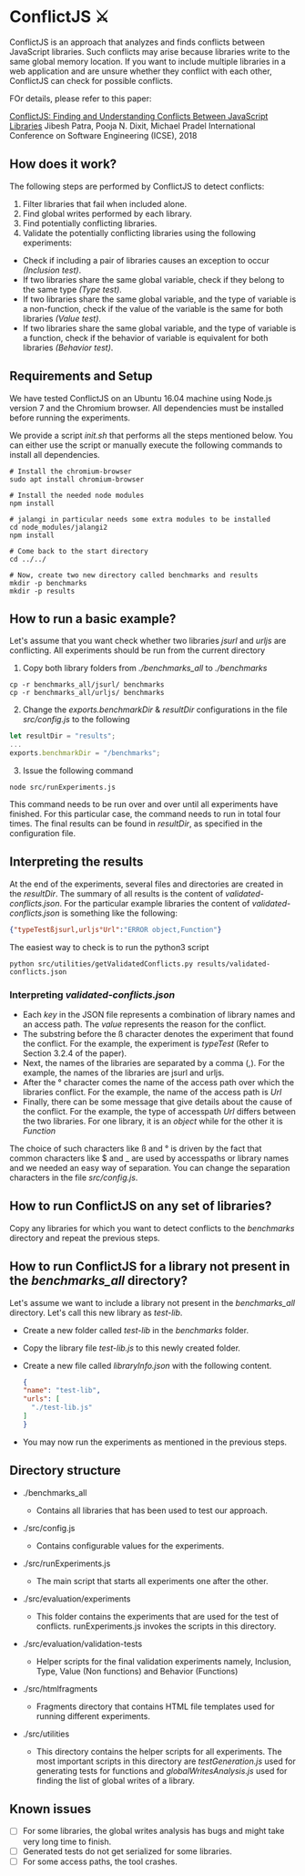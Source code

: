 # ConflictJS ⚔

ConflictJS is an approach that analyzes and finds conflicts between JavaScript libraries. Such conflicts may arise because libraries write to the same global memory location. If you want to include multiple libraries in a web application and are unsure whether they conflict with each other, ConflictJS can check for possible conflicts.

FOr details, please refer to this paper:

[ConflictJS: Finding and Understanding Conflicts Between JavaScript Libraries](http://mp.binaervarianz.de/icse2018.pdf)
Jibesh Patra, Pooja N. Dixit, Michael Pradel
International Conference on Software Engineering (ICSE), 2018

## How does it work?

The following steps are performed by ConflictJS to detect conflicts:

1. Filter libraries that fail when included alone.
2. Find global writes performed by each library.
3. Find potentially conflicting libraries.
4. Validate the potentially conflicting libraries using the following experiments:

  - Check if including a pair of libraries causes an exception to occur _(Inclusion test)_.
  - If two libraries share the same global variable, check if they belong to the same type _(Type test)_.
  - If two libraries share the same global variable, and the type of variable is a non-function, check if the value of the variable is the same for both libraries _(Value test)_.
  - If two libraries share the same global variable, and the type of variable is a function, check if the behavior of variable is equivalent for both libraries _(Behavior test)_.


## Requirements and Setup
We have tested ConflictJS on an Ubuntu 16.04 machine using Node.js version 7 and
the Chromium browser.
All dependencies must be installed before running the experiments.

We provide a script *init.sh* that performs all the steps mentioned below. You can
either use the script or manually execute the following commands to install all dependencies.

```shell
# Install the chromium-browser
sudo apt install chromium-browser

# Install the needed node modules
npm install

# jalangi in particular needs some extra modules to be installed
cd node_modules/jalangi2
npm install

# Come back to the start directory
cd ../../

# Now, create two new directory called benchmarks and results
mkdir -p benchmarks
mkdir -p results
```


## How to run a basic example?

Let's assume that you want check whether two libraries _jsurl_ and _urljs_ are conflicting. All experiments should be run from the current directory
1. Copy both library folders from _./benchmarks_all_ to _./benchmarks_
```shell
cp -r benchmarks_all/jsurl/ benchmarks
cp -r benchmarks_all/urljs/ benchmarks
```
2. Change the _exports.benchmarkDir_ & _resultDir_ configurations in the file _src/config.js_ to the following

  ```javascript
  let resultDir = "results";
  ...
  exports.benchmarkDir = "/benchmarks";
  ```

3. Issue the following command

  ```shell
  node src/runExperiments.js
  ```

This command needs to be run over and over until all experiments have finished. For this
particular case, the command needs to run in total four times.
The final results can be found in _resultDir_, as specified in the configuration file.

## Interpreting the results

At the end of the experiments, several files and directories are created in the _resultDir_. The summary of all results is the content of _validated-conflicts.json_. For the particular example libraries the content of _validated-conflicts.json_ is something like the following:

```json
{"typeTestßjsurl,urljs°Url":"ERROR object,Function"}
```

The easiest way to check is to run the python3 script

```shell
python src/utilities/getValidatedConflicts.py results/validated-conflicts.json
```

### Interpreting _validated-conflicts.json_

- Each _key_ in the JSON file represents a combination of library names and an access path. The _value_ represents the reason for the conflict.
- The substring before the ß character denotes the experiment that found the conflict. For the example, the experiment is _typeTest_ (Refer to Section 3.2.4 of the paper).
- Next, the names of the libraries are separated by a comma (,). For the example, the names of the libraries are jsurl and urljs.
- After the ° character comes the name of the access path over which the libraries conflict. For the example, the name of the access path is _Url_
- Finally, there can be some message that give details about the cause of the conflict. For the example, the type of accesspath _Url_  differs between the two libraries. For one library, it is an _object_ while for the other it is _Function_

The choice of such characters like ß and ° is driven by the fact that common characters
like $ and \_ are used by accesspaths or library names and we needed an easy way of
separation. You can change the separation characters in the file _src/config.js_.

## How to run ConflictJS on any set of libraries?

Copy any libraries for which you want to detect conflicts to the _benchmarks_ directory and repeat the previous steps.

## How to run ConflictJS for a library not present in the *benchmarks_all* directory?

Let's assume we want to include a library not present in the *benchmarks_all* directory. Let's call this new library as _test-lib_.

- Create a new folder called _test-lib_ in the _benchmarks_ folder.
- Copy the library file _test-lib.js_ to this newly created folder.
- Create a new file called _libraryInfo.json_ with the following content.

  ```json
  {
  "name": "test-lib",
  "urls": [
    "./test-lib.js"
  ]
  }
  ```

- You may now run the experiments as mentioned in the previous steps.

## Directory structure
- ./benchmarks_all
    - Contains all libraries that has been used to test our approach.

- ./src/config.js

  - Contains configurable values for the experiments.

- ./src/runExperiments.js

  - The main script that starts all experiments one after the other.

- ./src/evaluation/experiments

  - This folder contains the experiments that are used for the test of conflicts. runExperiments.js invokes the scripts in this directory.

- ./src/evaluation/validation-tests

  - Helper scripts for the final validation experiments namely, Inclusion, Type, Value (Non functions) and Behavior (Functions)

- ./src/htmlfragments

  - Fragments directory that contains HTML file templates used for running different experiments.

- ./src/utilities

  - This directory contains the helper scripts for all experiments. The most important scripts in this directory are _testGeneration.js_ used for generating tests for functions and _globalWritesAnalysis.js_ used for finding the list of global writes of a library.

## Known issues

- [ ] For some libraries, the global writes analysis has bugs and
might take very long time to finish.
- [ ] Generated tests do not get serialized for some libraries.
- [ ] For some access paths, the tool crashes.
